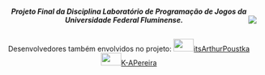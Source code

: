 <div align="center">
 <h5>Projeto Final da Disciplina Laboratório de Programação de Jogos da Universidade Federal Fluminense.
 <a href="https://the-agk.itch.io/the-chronicles-of-death-grimmer" target="_blank"><img align="right" src="https://img.shields.io/badge/Itch.io-FA5C5C?style=for-the-badge&logo=itch.io&logoColor=white" target="_blank"></a></h5>
</div>
 
   ##
   
<div align="center">
 Desenvolvedores também envolvidos no projeto:
 <a href="https://github.com/itsArthurPoustka" target="_blank"><img height="25" width="40" src="https://cdn.jsdelivr.net/gh/devicons/devicon/icons/github/github-original.svg">itsArthurPoustka</a>
  <a href="https://github.com/K-APereira" target="_blank"><img height="25" width="40" src="https://cdn.jsdelivr.net/gh/devicons/devicon/icons/github/github-original.svg">K-APereira</a>
 </div>
